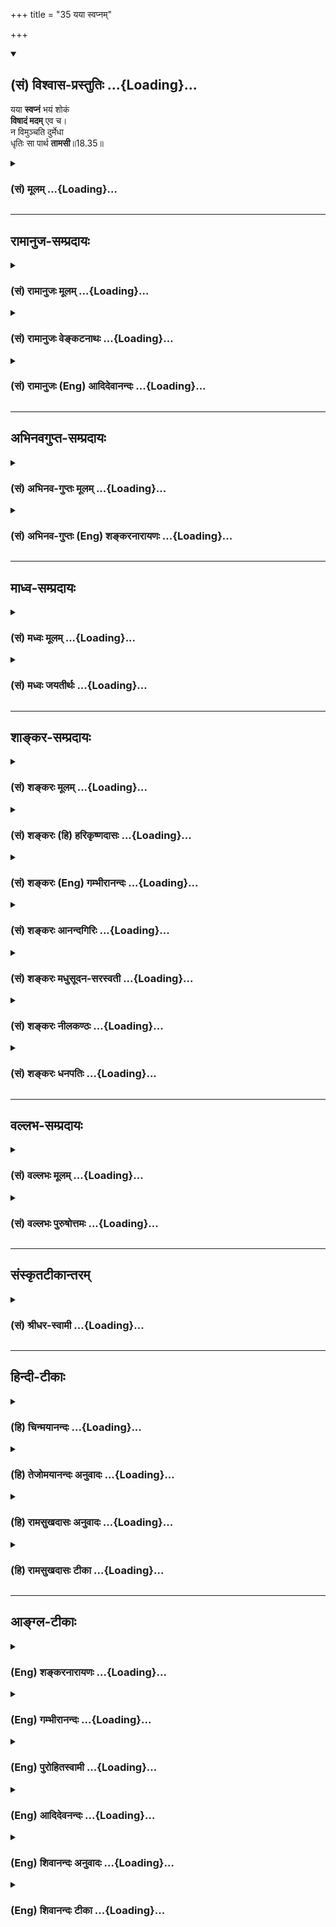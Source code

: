 +++
title = "35 यया स्वप्नम्"

+++
<div class="js_include" newlevelforh1="2" title="(सं) विश्वास-प्रस्तुतिः" unfilled url="/mahAbhAratam/vyAsaH/shlokashaH/06-bhIShma-parva/03-bhagavad-gItA-parva/saMskRtam/vishvAsa-prastutiH/18_moxa-saMnyAsa-yogaH/35_yayA_svapnam.md">
<details open><summary><h2>(सं) विश्वास-प्रस्तुतिः ...{Loading}...</h2></summary>

यया **स्वप्नं** भयं शोकं  
**विषादं मदम्** एव च।  
न विमुञ्चति दुर्मेधा  
धृतिः सा पार्थ **तामसी**॥18.35॥
</details>
</div>
<div class="js_include collapsed" newlevelforh1="3" title="(सं) मूलम्" unfilled url="/mahAbhAratam/vyAsaH/shlokashaH/06-bhIShma-parva/03-bhagavad-gItA-parva/saMskRtam/mUlam/18_moxa-saMnyAsa-yogaH/35_yayA_svapnam.md">
<details><summary><h3>(सं) मूलम् ...{Loading}...</h3></summary>

यया स्वप्नं भयं शोकं विषादं मदमेव च।  
न विमुञ्चति दुर्मेधा धृतिः सा पार्थ तामसी।।18.35।।
</details>
</div>


_________________
## रामानुज-सम्प्रदायः
<div class="js_include collapsed" newlevelforh1="3" title="(सं) रामानुजः मूलम्" unfilled url="/mahAbhAratam/vyAsaH/shlokashaH/06-bhIShma-parva/03-bhagavad-gItA-parva/saMskRtam/rAmAnujaH/mUlam/18_moxa-saMnyAsa-yogaH/35_yayA_svapnam.md">
<details><summary><h3>(सं) रामानुजः मूलम् ...{Loading}...</h3></summary>

।।18.35।।**यया** धृत्या **स्वप्नं** निद्रां **मदं** विषयानुभवजनितं मदं
स्वप्नमदौ उद्दिश्य प्रवृत्ता मनःप्राणादीनां क्रियाः **दुर्मेधाः न
विमुञ्चति** धारयति। भयशोकविषादशब्दाः च भयशोकादिदायिविषयपराः तत्साधनभूताः
च भनःप्राणादिक्रियाः यया धारयते; **सा धृतिः तामसी।**

</details>
</div>
<div class="js_include collapsed" newlevelforh1="3" title="(सं) रामानुजः वेङ्कटनाथः" unfilled url="/mahAbhAratam/vyAsaH/shlokashaH/06-bhIShma-parva/03-bhagavad-gItA-parva/saMskRtam/rAmAnujaH/venkaTanAthaH/18_moxa-saMnyAsa-yogaH/35_yayA_svapnam.md">
<details><summary><h3>(सं) रामानुजः वेङ्कटनाथः ...{Loading}...</h3></summary>

  
  
।।18.35।। स्वप्नशब्दोऽत्र सुषुप्तेरप्युपलक्षक इत्यभिप्रायेणाऽऽह --
निद्रामिति। दैवागतोन्मादादिव्यवच्छेदाय दुर्नीतिमूलत्वं मदस्याऽत्र
दर्शयति -- विषयानुभवजनितमिति। अस्वाधीनानां स्वप्नादीनां कथं पुरुषेण
धारणं इति शङ्कायामत्राऽपि हेतुलक्षणा पूर्ववदित्याह --
स्वप्नमदावुद्दिश्येति। स्वप्नमदयोः सुखाभिमानास्पदतया भयादेः पृथक्कृत्य
व्याख्यानम्। धारणमेवात्र योक्तव्यत्वसूचनायन विमुञ्चति इत्युच्यत
इत्यभिप्रायेणाऽऽह -- न विमुञ्चति धारयतीति। न चात्र
भीरोर्धृतिर्विरुद्धेति वाच्यम्; आगाम्यनवेक्षणेन
दुर्मतेस्तद्धेत्वनुवर्तनपरत्वात्। भयदायिविषयो दुर्मानमूलप्रबलविरोधादिः
शोकदायी तु क्रोधादिमूलबन्धुवधादिः; विषाददायी तु वृथावित्तव्ययादिः।
दुर्मेधाः -- दुर्मेधस्त्वादित्यर्थः।  
  

</details>
</div>
<div class="js_include collapsed" newlevelforh1="3" title="(सं) रामानुजः (Eng) आदिदेवानन्दः" unfilled url="/mahAbhAratam/vyAsaH/shlokashaH/06-bhIShma-parva/03-bhagavad-gItA-parva/saMskRtam/rAmAnujaH/english/AdidevAnandaH/18_moxa-saMnyAsa-yogaH/35_yayA_svapnam.md">
<details><summary><h3>(सं) रामानुजः (Eng) आदिदेवानन्दः ...{Loading}...</h3></summary>

18.35 That Dhrti by which a foolish person does not give up, i.e.
persists in, sleep, and sensuous indulgence through the activities of the mind, vital force etc., - that Dhrti is of the nature of Tamas. The terms fear, grief and depression indicate the objects generating fear,
grief etc. That Dhrti by which one maintains the activities of the mind,
the vital force etc., as a means for these, is of the nature of Tamas.

</details>
</div>


_________________
## अभिनवगुप्त-सम्प्रदायः
<div class="js_include collapsed" newlevelforh1="3" title="(सं) अभिनव-गुप्तः मूलम्" unfilled url="/mahAbhAratam/vyAsaH/shlokashaH/06-bhIShma-parva/03-bhagavad-gItA-parva/saMskRtam/abhinava-guptaH/mUlam/18_moxa-saMnyAsa-yogaH/35_yayA_svapnam.md">
<details><summary><h3>(सं) अभिनव-गुप्तः मूलम् ...{Loading}...</h3></summary>

।।18.33 -- 18.35।। धृत्येत्यादि तामसी मतेत्यन्तम्।
मनःप्राणेन्द्रियक्रियाः योगेन धारयति यथा किं ममोपभोगादिभिः
सर्वथैवात्मारामो भूयासम्इति मन्वानः। प्रसङ्गेनेति -- न तथा अभिनिवेशेन।
निद्राकलहादिष्वेव यया सन्तोषं बध्नाति तत्परतया; सा तामसी धृतिः।

</details>
</div>
<div class="js_include collapsed" newlevelforh1="3" title="(सं) अभिनव-गुप्तः (Eng) शङ्करनारायणः" unfilled url="/mahAbhAratam/vyAsaH/shlokashaH/06-bhIShma-parva/03-bhagavad-gItA-parva/saMskRtam/abhinava-guptaH/english/shankaranArAyaNaH/18_moxa-saMnyAsa-yogaH/35_yayA_svapnam.md">
<details><summary><h3>(सं) अभिनव-गुप्तः (Eng) शङ्करनारायणः ...{Loading}...</h3></summary>

18.33-35 Dhrtya etc. upto Tamasi mata. One restrains the activities of
his mind, living breath and senses, with Yoga : i.e., thinking 'What is
the use for me by enjoying etc. ; Let me be delighted in the Self by all
means.' Conseently : not with much indulgence. That content whery one
fixes pleasure as his goal only in sleep, fight etc.-that content is of
the Tamas (Strand).

</details>
</div>


_________________
## माध्व-सम्प्रदायः
<div class="js_include collapsed" newlevelforh1="3" title="(सं) मध्वः मूलम्" unfilled url="/mahAbhAratam/vyAsaH/shlokashaH/06-bhIShma-parva/03-bhagavad-gItA-parva/saMskRtam/madhvaH/mUlam/18_moxa-saMnyAsa-yogaH/35_yayA_svapnam.md">
<details><summary><h3>(सं) मध्वः मूलम् ...{Loading}...</h3></summary>

।।18.35।। Sri Madhvacharya did not comment on this sloka.,

</details>
</div>
<div class="js_include collapsed" newlevelforh1="3" title="(सं) मध्वः जयतीर्थः" unfilled url="/mahAbhAratam/vyAsaH/shlokashaH/06-bhIShma-parva/03-bhagavad-gItA-parva/saMskRtam/madhvaH/jayatIrthaH/18_moxa-saMnyAsa-yogaH/35_yayA_svapnam.md">
<details><summary><h3>(सं) मध्वः जयतीर्थः ...{Loading}...</h3></summary>

।।18.35।। Sri Jayatirtha did not comment on this sloka.  
  

</details>
</div>


_________________
## शाङ्कर-सम्प्रदायः
<div class="js_include collapsed" newlevelforh1="3" title="(सं) शङ्करः मूलम्" unfilled url="/mahAbhAratam/vyAsaH/shlokashaH/06-bhIShma-parva/03-bhagavad-gItA-parva/saMskRtam/shankaraH/mUlam/18_moxa-saMnyAsa-yogaH/35_yayA_svapnam.md">
<details><summary><h3>(सं) शङ्करः मूलम् ...{Loading}...</h3></summary>

।।18.35।। --,**यया स्वप्नं** निद्रां **भयं** त्रासं **शोकं विषादं**
विषण्णतां **मदं** विषयसेवाम् आत्मनः बहुमन्यमानः मत्त इव मदम् **एव च**
मनसि नित्यमेव कर्तव्यरूपतया कुर्वन् न **विमुञ्चति** धारयत्येव
**दुर्मेधाः** कुत्सितमेधाः पुरुषः यः; तस्य **धृतिः** या; **सा तामसी
मता**।। गुणभेदेन क्रियाणां कारकाणां च त्रिविधो भेदः उक्तः। अथ इदानीं
फलस्य सुखस्य त्रिविधो भेदः उच्यते --,

</details>
</div>
<div class="js_include collapsed" newlevelforh1="3" title="(सं) शङ्करः (हि) हरिकृष्णदासः" unfilled url="/mahAbhAratam/vyAsaH/shlokashaH/06-bhIShma-parva/03-bhagavad-gItA-parva/saMskRtam/shankaraH/hindI/harikRShNadAsaH/18_moxa-saMnyAsa-yogaH/35_yayA_svapnam.md">
<details><summary><h3>(सं) शङ्करः (हि) हरिकृष्णदासः ...{Loading}...</h3></summary>

।।18.35।। जिस धृतिके द्वारा मनुष्य स्वप्न -- निद्रा; भय -- त्रास; शोक --
दुःख और मदको नहीं छोड़ता। अर्थात् विषयसेवनको ही अपने लिये बहुत बड़ा
पुरुषार्थ मानकर उन्मत्तकी भाँति मदको ही मनमें सदा कर्तव्यरूपसे समझता हुआ
जो कुत्सित बुद्धिवाला मनुष्य इन सबको नहीं छोड़ता। यानी धारण ही किये रहता
है। उसकी जो धृति है; वह तामसी मानी गयी है।

</details>
</div>
<div class="js_include collapsed" newlevelforh1="3" title="(सं) शङ्करः (Eng) गम्भीरानन्दः" unfilled url="/mahAbhAratam/vyAsaH/shlokashaH/06-bhIShma-parva/03-bhagavad-gItA-parva/saMskRtam/shankaraH/english/gambhIrAnandaH/18_moxa-saMnyAsa-yogaH/35_yayA_svapnam.md">
<details><summary><h3>(सं) शङ्करः (Eng) गम्भीरानन्दः ...{Loading}...</h3></summary>

18.35 That firmness is mata, considered to be; tamasi, born of tamas;
yaya, due to which; durmedha, a person with a corrupt intellect; na
vimuncati, does not give up-indeed, holds fast to; svapnam, sleep;
bhayam, fear; sokam, sorrow; visadam, despondency; eva ca, as also;
madam, sensuality, enjoyment of objects-mentally holding these as things
that must always be resorted to, considering them to be greatly
important to himself, like a drunkard thinking of wine. The threefold
division of action as also of agents according to the differences of the
gunas has been stated. After that, now is being stated the threefold
division of results and happiness:

</details>
</div>
<div class="js_include collapsed" newlevelforh1="3" title="(सं) शङ्करः आनन्दगिरिः" unfilled url="/mahAbhAratam/vyAsaH/shlokashaH/06-bhIShma-parva/03-bhagavad-gItA-parva/saMskRtam/shankaraH/AnandagiriH/18_moxa-saMnyAsa-yogaH/35_yayA_svapnam.md">
<details><summary><h3>(सं) शङ्करः आनन्दगिरिः ...{Loading}...</h3></summary>

।।18.35।। तामसीं धृतिं व्याचष्टे -- **ययेति।** शोकं प्रियवियोगनिमित्तं
संतापम्। विषण्णतामिन्द्रियाणां ग्लानिम्। विषयसेवा
कुमार्गप्रवृत्तेरुपलक्षणमुक्तं; स्वप्नादिमदान्तं सर्वमेव कर्तव्यतयात्मनो
बहु मन्यमानो मनसि नित्यमेव कुर्वन्दुर्मेधा न विमुञ्चति किंतु
धारयत्येवेति योजना।

</details>
</div>
<div class="js_include collapsed" newlevelforh1="3" title="(सं) शङ्करः मधुसूदन-सरस्वती" unfilled url="/mahAbhAratam/vyAsaH/shlokashaH/06-bhIShma-parva/03-bhagavad-gItA-parva/saMskRtam/shankaraH/madhusUdana-sarasvatI/18_moxa-saMnyAsa-yogaH/35_yayA_svapnam.md">
<details><summary><h3>(सं) शङ्करः मधुसूदन-सरस्वती ...{Loading}...</h3></summary>

।।18.35।। यया स्वप्नमिति। स्वप्नं निद्रां; भयं त्रासं; शोकं
इष्टवियोगनिमित्तं संतापं; विषादमिन्द्रियावसादं;
मदमशास्त्रीयविषयसेवोन्मुखत्वं च यया न विमुञ्चत्येव किंतु सदैव कर्तव्यतया
मन्यते दुर्मेधा विवेकासमर्था धृतिः सा पार्थ; तामसी।

</details>
</div>
<div class="js_include collapsed" newlevelforh1="3" title="(सं) शङ्करः नीलकण्ठः" unfilled url="/mahAbhAratam/vyAsaH/shlokashaH/06-bhIShma-parva/03-bhagavad-gItA-parva/saMskRtam/shankaraH/nIlakaNThaH/18_moxa-saMnyAsa-yogaH/35_yayA_svapnam.md">
<details><summary><h3>(सं) शङ्करः नीलकण्ठः ...{Loading}...</h3></summary>

।।18.35।। स्वप्नं निद्राम्। भयं त्रासम्। शोकं प्रसिद्धम्। विषादं
विषण्णताम्। मदमशास्त्रीयविषयसेवया चित्तस्य विवशत्वम्। एतान्न विमुञ्चति
धारयत्येव यया धत्या सा धृतिः पार्थ; तामसी।

</details>
</div>
<div class="js_include collapsed" newlevelforh1="3" title="(सं) शङ्करः धनपतिः" unfilled url="/mahAbhAratam/vyAsaH/shlokashaH/06-bhIShma-parva/03-bhagavad-gItA-parva/saMskRtam/shankaraH/dhanapatiH/18_moxa-saMnyAsa-yogaH/35_yayA_svapnam.md">
<details><summary><h3>(सं) शङ्करः धनपतिः ...{Loading}...</h3></summary>

।।18.35।। राजसीं धुतिं व्युत्पाद्य तामसीं तां व्युत्पादयति -- ययेत्ति।
दुर्मेधाः दुष्टा कुत्सिता मेधा बुद्धिर्यस्य स दुर्बुद्धिर्यया धृत्या
स्वप्नं निद्रां भयं त्रासं शोकं प्रियवियोगनिमित्तं संतापं विषादं
विषण्णतामिन्द्रियखिन्नतां विषयेसेवात्मनो बहुमन्यमानो मत्त इव यो मदमेव च
मनसि नित्यमेव कर्तव्यरुपतया कुर्वन्न विमुञ्चति धारयत्येव सा धृतिः पार्थ;
तामसी।

</details>
</div>


_________________
## वल्लभ-सम्प्रदायः
<div class="js_include collapsed" newlevelforh1="3" title="(सं) वल्लभः मूलम्" unfilled url="/mahAbhAratam/vyAsaH/shlokashaH/06-bhIShma-parva/03-bhagavad-gItA-parva/saMskRtam/vallabhaH/mUlam/18_moxa-saMnyAsa-yogaH/35_yayA_svapnam.md">
<details><summary><h3>(सं) वल्लभः मूलम् ...{Loading}...</h3></summary>

।।18.35।। यया स्वप्नमिति। स्वप्नादीन्न विमुञ्चति तान्प्रति प्रयुक्ता
मनःप्राणेन्द्रियक्रिया वा न विमुञ्चति।

</details>
</div>
<div class="js_include collapsed" newlevelforh1="3" title="(सं) वल्लभः पुरुषोत्तमः" unfilled url="/mahAbhAratam/vyAsaH/shlokashaH/06-bhIShma-parva/03-bhagavad-gItA-parva/saMskRtam/vallabhaH/puruShottamaH/18_moxa-saMnyAsa-yogaH/35_yayA_svapnam.md">
<details><summary><h3>(सं) वल्लभः पुरुषोत्तमः ...{Loading}...</h3></summary>

  
  
।।18.35।। तामसीमाह -- ययेति। दुर्मेधाः दुर्बुद्धिः यया आग्रहरूपया स्वप्नं
निद्रां मोहरूपां; भयं भगवदिच्छाज्ञानेन शत्रुचौरादिभ्यो मृत्युतो वा; शोकं
भगवत्कृतार्थस्यासमीचीनज्ञानेन चिन्तनं; विषादं सखेदं; मदं स्वाज्ञानरूपम्
-- एवकारेण मांसादिभक्षणं च -- न विमुञ्चति विशेषेण सदोषत्वज्ञानाभावेनापि
करणम् एवं या न त्यजति हे पार्थ सा धृतिस्तामसी निष्फलेत्यर्थः।  
  

</details>
</div>


_________________
## संस्कृतटीकान्तरम्
<div class="js_include collapsed" newlevelforh1="3" title="(सं) श्रीधर-स्वामी" unfilled url="/mahAbhAratam/vyAsaH/shlokashaH/06-bhIShma-parva/03-bhagavad-gItA-parva/saMskRtam/shrIdhara-svAmI/18_moxa-saMnyAsa-yogaH/35_yayA_svapnam.md">
<details><summary><h3>(सं) श्रीधर-स्वामी ...{Loading}...</h3></summary>

।।18.35।। तामसीं धृतिमाह **-- ययेति।** दुष्टा अविवेकबहुला मेधा यस्य स
दुर्मेधाः पुरुषः यया धृत्या स्वप्नादीन्न विमुञ्चति पुनःपुनरावर्तयति।
स्वप्नोऽत्र निद्रा। सा धृतिस्तामसी।

</details>
</div>


_________________
## हिन्दी-टीकाः
<div class="js_include collapsed" newlevelforh1="3" title="(हि) चिन्मयानन्दः" unfilled url="/mahAbhAratam/vyAsaH/shlokashaH/06-bhIShma-parva/03-bhagavad-gItA-parva/hindI/chinmayAnandaH/18_moxa-saMnyAsa-yogaH/35_yayA_svapnam.md">
<details><summary><h3>(हि) चिन्मयानन्दः ...{Loading}...</h3></summary>

।।18.35।। इस श्लोक में वर्णित तामसी धृति को समझना कठिन नहीं है; क्योंकि
हममें से अधिकांश लोगों की धृति इसी श्रेणी की है निद्रा भयादि को धारण
करने वाली धृति तामसी कही गयी है। स्वप्न यह शब्द उस मन की प्रक्षेपित
कल्पनाओं को इंगित करता है; जो प्राय निद्रावस्था में डूबा रहता है। अनुभव
की वह अवस्था स्वप्न है; जहाँ वास्तव में वस्तुओं का अभाव होते हुए भी
मनकल्पित मिथ्या विषयों का भोग होता है। तमोगुणी लोग बाह्य वस्तुओं पर अपने
मन के द्वारा सुन्दरता एवं सुख का आरोप करके फिर उनकी प्राप्ति के लिए
परिश्रम और संघर्षरत रहते हैं। भय ऐसे अविवेकी लोग व्यर्थ में ही अन्धकारमय
भविष्य की कल्पना करके उससे भयभीत होते हैं। संभव है कि वह भयप्रद घटना कभी
घटित ही न हो; किन्तु उसका काल्पनिक भय ही मनुष्य के सन्तुलन; संयम एवं
सन्तोष को नष्ट करने के लिए पर्याप्त होता है। हममें से कितने ही लोगों ने
इस प्रकार के भय का अनुभव अपने जीवन में किया होगा। कुछ लोगों को भय होता
है कि कल वे मरने वाले हैं; और प्रतिदिन वे पूर्व के समान ही स्वस्थ
व्यक्ति के रूप में ही जागते हैं मानसिक दृष्टि से; ऐसे लोग भयोन्माद के
रोगी होते हैं। और जिस दृढ़ता से वे इस भय ग्रन्थि को ग्रहण किये रहते हैं;
वह वास्तव में अपूर्व होती है। शोक; विषाद और मद मनुष्य की सार्मथ्य को
क्षीण करने वाले ये तीन कारण हैं। तामसी पुरुष इन्हें धारण करके एक प्रकार
की आन्तरिक रिक्तता और थकान का अनुभव करता है। अतीत में हुई अनिष्ट घटना का
मनुष्य को शोक होता है भविष्य को अन्धकारमय देखकर उसका मन विषाद से भर जाता
है और वर्तमान काल मे कामुकतापूर्ण अनैतिक जीवन का गर्व करने में ही मूढ़
पुरुष को मद का अनुभव होता है। उपर्युक्त स्वप्नादि पाँच जीवन मूल्यों को
धारण करने वाले पुरुष दुर्मेधा हैं और ऐसे पुरुषों की धृति तामसी कही जाती
है। इसके पश्चात्; अब; कर्म के फल सुख का वर्णन करते हैं; जो भी त्रिविध है।
भगवान् कहते हैं

</details>
</div>
<div class="js_include collapsed" newlevelforh1="3" title="(हि) तेजोमयानन्दः अनुवादः" unfilled url="/mahAbhAratam/vyAsaH/shlokashaH/06-bhIShma-parva/03-bhagavad-gItA-parva/hindI/tejomayAnandaH/anuvAdaH/18_moxa-saMnyAsa-yogaH/35_yayA_svapnam.md">
<details><summary><h3>(हि) तेजोमयानन्दः अनुवादः ...{Loading}...</h3></summary>

।।18.35।। हो पार्थ ! दुर्बुद्धि पुरुष जिस धारणा के द्वारा, स्वप्न, भय,
शोक, विषाद और मद को नहीं त्यागता है, वह धृति तामसी है।।

</details>
</div>
<div class="js_include collapsed" newlevelforh1="3" title="(हि) रामसुखदासः अनुवादः" unfilled url="/mahAbhAratam/vyAsaH/shlokashaH/06-bhIShma-parva/03-bhagavad-gItA-parva/hindI/rAmasukhadAsaH/anuvAdaH/18_moxa-saMnyAsa-yogaH/35_yayA_svapnam.md">
<details><summary><h3>(हि) रामसुखदासः अनुवादः ...{Loading}...</h3></summary>

।।18.35।। हे पार्थ ! दुष्ट बुद्धिवाला मनुष्य जिस धृतिके द्वारा निद्रा,
भय, चिन्ता, दुःख और घमण्डको भी नहीं छोड़ता, वह धृति तामसी है।

</details>
</div>
<div class="js_include collapsed" newlevelforh1="3" title="(हि) रामसुखदासः टीका" unfilled url="/mahAbhAratam/vyAsaH/shlokashaH/06-bhIShma-parva/03-bhagavad-gItA-parva/hindI/rAmasukhadAsaH/TIkA/18_moxa-saMnyAsa-yogaH/35_yayA_svapnam.md">
<details><summary><h3>(हि) रामसुखदासः टीका ...{Loading}...</h3></summary>

।।18.35।।***व्याख्या --***  **यया स्वप्नं भयं ৷৷. सा पार्थ तामसी --**
तामसी धारणशक्तिके द्वारा मनुष्य ज्यादा निद्रा; बाहर और भीतरका भय;
चिन्ता; दुःख और घमण्ड -- इनका त्याग नहीं करता; प्रत्युत इन सबमें रचापचा
रहता है। वह कभी ज्यादा नींदमें पड़ा रहता है; कभी मृत्यु; बीमारी; अपयश;
अपमान; स्वास्थ्य; धन आदिके भयसे भयभीत होता रहता है; कभी शोकचिन्तामें
डूबा रहता है; कभी दुःखमें मग्न रहता है और कभी अनुकूल पदार्थोंके मिलनेसे
घमण्डमें चूर रहता है। निद्रा; भय; शोक आदिके सिवाय प्रमाद; अभिमान; दम्भ;
द्वेष; ईर्ष्या आदि दुर्गुणोंको तथा हिंसा; दूसरोंका अपकार करना; उनको कष्ट
देना; उनके धनका किसी तरहसे अपहरण करना आदि दुराचोंको भी **एव च** पदोंसे
मान लेना चाहिये। इस प्रकार निद्रा; भय आदिको और दुर्गुणदुराचारोंको पकड़े
रहनेवाली अर्थात् उनको न छोड़नेवाली धृति तामसी होती है। भगवान्ने
तैंतीसवेंचौंतीसवें श्लोकोंमें **धारयते** पदसे सात्त्विक और राजस मनुष्यके
द्वारा क्रमशः सात्त्विकी और राजसी धृतिको धारण करनेकी बात कही है परन्तु
यहाँ तामस मनुष्यके द्वारा तामसी धृतिको धारण,करनेकी बात नहीं कही। कारण यह
है कि जिसकी बुद्धि बहुत ही दुष्टा है; जिसकी बुद्धिमें अज्ञता; मूढता भरी
हुई है; ऐसा मिलन अन्तःकरणवाला तामस मनुष्य निद्रा; भय; शोक आदि भावोंको
छोड़ता ही नहीं। वह उनमें स्वाभाविक ही रचापचा रहता है। सात्त्विकी; राजसी
और तामसी -- इन तीनों धृतियोंके वर्णनमें राजसी और तामसी धृतिमें तो क्रमशः
**फलाकाङ्क्षी** और **दुर्मेधाः** पदसे कर्ताका उल्लेख किया है; पर
सात्त्विकी धृतिमें कर्ताका उल्लेख किया ही नहीं। इसका कारण यह है कि
सात्त्विकी धृतिमें कर्ता निर्लिप्त रहता है अर्थात् उसमें कर्तृत्वका लेप
नहीं होता परन्तु राजसी और तामसी धृतिमें कर्ता लिप्त होता है।  
  
**विशेष बात**  
  
मानवशरीर विवेकप्रधान है। मनुष्य जो कुछ करता है; उसे वह विचारपूर्वक ही
करता है। वह ज्यों ही विचारपूर्वक काम करता है; त्यों ही विवेक ज्यादा
स्पष्ट प्रकट होता है। सात्त्विक मनुष्यकी धृति(धारणशक्ति) में यह विवेक
साफसाफ प्रकट होता है कि मुझे तो केवल परमात्माकी तरफ ही चलना है। राजस
मनुष्यकी धृतिमें संसारके पदार्थों और भोगोंमें रागकी प्रधानता होनेके कारण
विवेक वैसा स्पष्ट नहीं होता फिर भी इस लोकमें सुखआराम; मानआदर मिले और
परलोकमें अच्छी गति मिले; भोग मिले -- इस विषयमें विवेक काम करता है और
आचरण भी मर्यादाके अनुसार ही होता है। परन्तु तामस मनुष्यकी धृतिमें विवेक
बिलकुल ही दब जाता है। तामस भावोंमें उसकी इतनी दृढ़ता हो जाती है कि उसे
उन भावोंको धारण करनेकी आवश्यकता ही नहीं रहती। वह तो निद्रा; भय आदि
तामसभावोंमें ही रचापचा रहता है। पारमार्थिक मार्गमें क्रिया इतना काम नहीं
करती जितना अपना उद्देश्य काम करता है। स्थूल क्रियाकी प्रधानता
स्थूलशरीरमें; चिन्तनकी प्रधानता सूक्ष्मशरीरमें और स्थिरताकी प्रधानता
कारणशरीरमें होती है; यह सब क्रिया ही है। क्रिया तो शरीरोंमें होती है; पर
मेरेको तो केवल पारमार्थिक मार्गपर ही चलना है -- ऐसा उद्देश्य या लक्ष्य
स्वयं(चेतनस्वरूप) में ही रहता है। स्वयंमें जैसा लक्ष्य होता है; उसके
अनुसार स्वतः क्रियाएँ होती हैं। जो चीज स्वयंमें रहती है; वह कभी बदलती
नहीं। उस लक्ष्यकी दृढ़ताके लिये सात्त्विकी बुद्धिकी आवश्यकता है और
बुद्धिके निश्चयको अटल रखनेके लिये सात्त्विकी धृतिकी आवश्यकता है। इसलिये
यहाँ तीसवेंसे पैंतीसवें श्लोकतक कुल छः श्लोकोंमें छः बार **पार्थ**
सम्बोधनका प्रयोग करके भगवान् साधकमात्रके प्रतिनिधि अर्जुनको चेताते हैं
कि पृथानन्दन लौकिक वस्तुओं और व्यक्तियोंके लिये चिन्ता न करके तुम अपने
लक्ष्यको दृढ़तासे धारण किये रहो। अपनेमें कभी भी राजसतामसभाव न आने पायें
-- इसके लिये निरन्तर सजग रहो,***सम्बन्ध --***  मनुष्योंकी कर्मोंमें
प्रवृत्ति सुखके लोभसे ही होती है अर्थात् सुखकर्मसंग्रहमें हेतु है। अतः
आगेके चार श्लोकोंमें सुखके भेद बताते हैं।  
  

</details>
</div>


_________________
## आङ्ग्ल-टीकाः
<div class="js_include collapsed" newlevelforh1="3" title="(Eng) शङ्करनारायणः" unfilled url="/mahAbhAratam/vyAsaH/shlokashaH/06-bhIShma-parva/03-bhagavad-gItA-parva/english/shankaranArAyaNaH/18_moxa-saMnyAsa-yogaH/35_yayA_svapnam.md">
<details><summary><h3>(Eng) शङ्करनारायणः ...{Loading}...</h3></summary>

18.35. The content, whery a foolish man does not give up his sleep,
fear, grief, despondency and also arrogancethat content is deemed to be of the Tamas (Strand).

</details>
</div>
<div class="js_include collapsed" newlevelforh1="3" title="(Eng) गम्भीरानन्दः" unfilled url="/mahAbhAratam/vyAsaH/shlokashaH/06-bhIShma-parva/03-bhagavad-gItA-parva/english/gambhIrAnandaH/18_moxa-saMnyAsa-yogaH/35_yayA_svapnam.md">
<details><summary><h3>(Eng) गम्भीरानन्दः ...{Loading}...</h3></summary>

18.35 That firmness is considered \[Some editions read partha in place of mata (considered).-Tr.\] to be born of tamas due to which a person with a corrupt intellect does not give up sleep, fear, sorrow,
despondency as also sensuality.

</details>
</div>
<div class="js_include collapsed" newlevelforh1="3" title="(Eng) पुरोहितस्वामी" unfilled url="/mahAbhAratam/vyAsaH/shlokashaH/06-bhIShma-parva/03-bhagavad-gItA-parva/english/purohitasvAmI/18_moxa-saMnyAsa-yogaH/35_yayA_svapnam.md">
<details><summary><h3>(Eng) पुरोहितस्वामी ...{Loading}...</h3></summary>

18.35 And that which clings perversely to false idealism, fear, grief,
despair and vanity is the product of Ignorance.

</details>
</div>
<div class="js_include collapsed" newlevelforh1="3" title="(Eng) आदिदेवनन्दः" unfilled url="/mahAbhAratam/vyAsaH/shlokashaH/06-bhIShma-parva/03-bhagavad-gItA-parva/english/AdidevanandaH/18_moxa-saMnyAsa-yogaH/35_yayA_svapnam.md">
<details><summary><h3>(Eng) आदिदेवनन्दः ...{Loading}...</h3></summary>

18.35 That Dhrti by which a foolish person does not give up sleep, fear,
grief, depression and passion, O Arjuna, is of the nature of Tamas.

</details>
</div>
<div class="js_include collapsed" newlevelforh1="3" title="(Eng) शिवानन्दः अनुवादः" unfilled url="/mahAbhAratam/vyAsaH/shlokashaH/06-bhIShma-parva/03-bhagavad-gItA-parva/english/shivAnandaH/anuvAdaH/18_moxa-saMnyAsa-yogaH/35_yayA_svapnam.md">
<details><summary><h3>(Eng) शिवानन्दः अनुवादः ...{Loading}...</h3></summary>

18.35 That, by which a stupid man does not abandon sleep, fear, grief,
despair and also conceit that firmness, O Arjuna, is Tamasic.

</details>
</div>
<div class="js_include collapsed" newlevelforh1="3" title="(Eng) शिवानन्दः टीका" unfilled url="/mahAbhAratam/vyAsaH/shlokashaH/06-bhIShma-parva/03-bhagavad-gItA-parva/english/shivAnandaH/TIkA/18_moxa-saMnyAsa-yogaH/35_yayA_svapnam.md">
<details><summary><h3>(Eng) शिवानन्दः टीका ...{Loading}...</h3></summary>

18.35 यया by which; स्वप्नम् sleep; भयम् fear; शोकम् grief; विषादम्
despair; मदम् conceit; एव indeed; च and; न not; विमुञ्चति abandons;
दुर्मेधाः a stupid man; धृतिः firmness; सा that; पार्थ O Arjuna; तामसी
Tamasic (dark).Commentary The man who is an embodiment of darkness is made up of every possible kind of evil. He is very indolent and sinful.
He is inordinately addicted to sleep. He considers these to be only proper. He experiences sorrow on account of his evil actions. As he is very much attached to the body he entertains great fear. He is ever discontented at heart. He is lustful and selfconceited. He does not know how to behave. He is rude and insolent. He indulges much in sensual pleasures.

</details>
</div>
